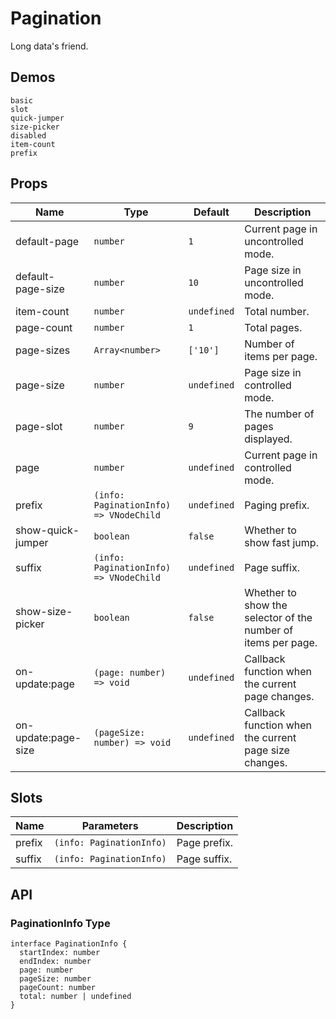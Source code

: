# Pagination

<!--single-column-->

Long data's friend.

## Demos

```demo
basic
slot
quick-jumper
size-picker
disabled
item-count
prefix
```

## Props

| Name | Type | Default | Description |
| --- | --- | --- | --- |
| default-page | `number` | `1` | Current page in uncontrolled mode. |
| default-page-size | `number` | `10` | Page size in uncontrolled mode. |
| item-count | `number` | `undefined` | Total number. |
| page-count | `number` | `1` | Total pages. |
| page-sizes | `Array<number>` | `['10']` | Number of items per page. |
| page-size | `number` | `undefined` | Page size in controlled mode. |
| page-slot | `number` | `9` | The number of pages displayed. |
| page | `number` | `undefined` | Current page in controlled mode. |
| prefix | `(info: PaginationInfo) => VNodeChild` | `undefined` | Paging prefix. |
| show-quick-jumper | `boolean` | `false` | Whether to show fast jump. |
| suffix | `(info: PaginationInfo) => VNodeChild` | `undefined` | Page suffix. |
| show-size-picker | `boolean` | `false` | Whether to show the selector of the number of items per page. |
| on-update:page | `(page: number) => void` | `undefined` | Callback function when the current page changes. |
| on-update:page-size | `(pageSize: number) => void` | `undefined` | Callback function when the current page size changes. |

## Slots

| Name   | Parameters               | Description  |
| ------ | ------------------------ | ------------ |
| prefix | `(info: PaginationInfo)` | Page prefix. |
| suffix | `(info: PaginationInfo)` | Page suffix. |

## API

### PaginationInfo Type

```__ts
interface PaginationInfo {
  startIndex: number
  endIndex: number
  page: number
  pageSize: number
  pageCount: number
  total: number | undefined
}
```

